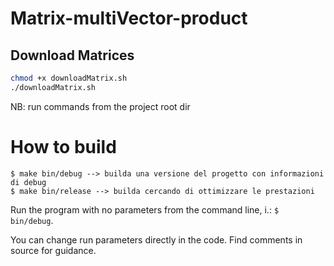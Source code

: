 # Matrix-multiVector-product
## Download Matrices

```bash
chmod +x downloadMatrix.sh
./downloadMatrix.sh
```

NB: run commands from the project root dir

# How to build
```
$ make bin/debug --> builda una versione del progetto con informazioni di debug
$ make bin/release --> builda cercando di ottimizzare le prestazioni
```
Run the program with no parameters from the command line, i.: `$ bin/debug`.

You can change run parameters directly in the code. Find comments in source for guidance.
